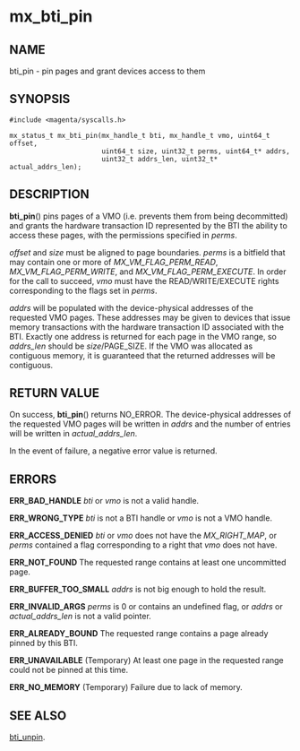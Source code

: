# mx_bti_pin

## NAME

bti_pin - pin pages and grant devices access to them

## SYNOPSIS

```
#include <magenta/syscalls.h>

mx_status_t mx_bti_pin(mx_handle_t bti, mx_handle_t vmo, uint64_t offset,
                       uint64_t size, uint32_t perms, uint64_t* addrs,
                       uint32_t addrs_len, uint32_t* actual_addrs_len);
```

## DESCRIPTION

**bti_pin**() pins pages of a VMO (i.e. prevents them from being decommitted)
and grants the hardware transaction ID represented by the BTI the ability to
access these pages, with the permissions specified in *perms*.

*offset* and *size* must be aligned to page boundaries.  *perms* is a bitfield
that may contain one or more of *MX_VM_FLAG_PERM_READ*, *MX_VM_FLAG_PERM_WRITE*,
and *MX_VM_FLAG_PERM_EXECUTE*.  In order for the call to succeed, *vmo* must
have the READ/WRITE/EXECUTE rights corresponding to the flags set in *perms*.

*addrs* will be populated with the device-physical addresses of the requested
VMO pages.  These addresses may be given to devices that issue memory
transactions with the hardware transaction ID associated with the BTI.  Exactly
one address is returned for each page in the VMO range, so *addrs_len* should be
*size*/PAGE_SIZE.  If the VMO was allocated as contiguous memory, it is guaranteed
that the returned addresses will be contiguous.

## RETURN VALUE

On success, **bti_pin**() returns NO_ERROR.  The device-physical addresses of the
requested VMO pages will be written in *addrs* and the number of entries will
be written in *actual_addrs_len*.

In the event of failure, a negative error value is returned.

## ERRORS

**ERR_BAD_HANDLE**  *bti* or *vmo* is not a valid handle.

**ERR_WRONG_TYPE**  *bti* is not a BTI handle or *vmo* is not a VMO handle.

**ERR_ACCESS_DENIED** *bti* or *vmo* does not have the *MX_RIGHT_MAP*, or
*perms* contained a flag corresponding to a right that *vmo* does not have.

**ERR_NOT_FOUND**  The requested range contains at least one uncommitted page.

**ERR_BUFFER_TOO_SMALL** *addrs* is not big enough to hold the result.

**ERR_INVALID_ARGS** *perms* is 0 or contains an undefined flag, or *addrs* or
*actual_addrs_len* is not a valid pointer.

**ERR_ALREADY_BOUND** The requested range contains a page already pinned by this
BTI.

**ERR_UNAVAILABLE** (Temporary) At least one page in the requested range could
not be pinned at this time.

**ERR_NO_MEMORY**  (Temporary) Failure due to lack of memory.

## SEE ALSO

[bti_unpin](bti_unpin.md).
